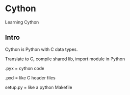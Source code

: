 # Cython
Learning Cython

## Intro
Cython is Python with C data types.

Translate to C, compile shared lib, import module in Python

.pyx = cython code

.pxd  = like C header files

setup.py = like a python Makefile 
